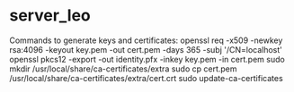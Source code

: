 # server_leo
Commands to generate keys and certificates:
openssl req -x509 -newkey rsa:4096 -keyout key.pem -out cert.pem -days 365 -subj '/CN=localhost'
openssl pkcs12 -export -out identity.pfx -inkey key.pem -in cert.pem
sudo mkdir /usr/local/share/ca-certificates/extra
sudo cp cert.pem /usr/local/share/ca-certificates/extra/cert.crt
sudo update-ca-certificates